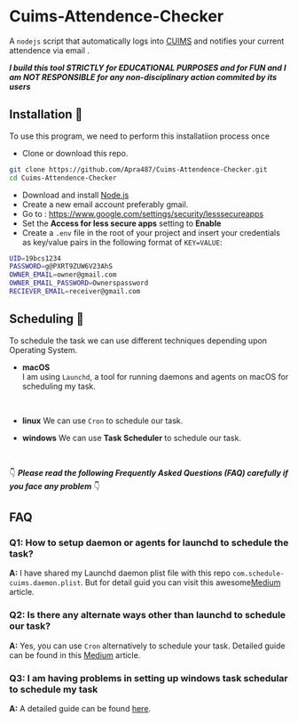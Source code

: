 # Cuims-Attendence-Checker
A ```nodejs``` script that automatically logs into [CUIMS](https://uims.cuchd.in/uims/) and notifies your current attendence via email .

_**I build this tool STRICTLY for EDUCATIONAL PURPOSES and for FUN and I am NOT RESPONSIBLE for any non-disciplinary action commited by its users**_

## Installation 🚀

To use this program, we need to perform this installatiion process once

-   Clone or download this repo.

```bash
git clone https://github.com/Apra487/Cuims-Attendence-Checker.git
cd Cuims-Attendence-Checker
```
-   Download and install [Node.js](https://nodejs.org/en/)
-   Create a new email account preferably gmail.
-   Go to : https://www.google.com/settings/security/lesssecureapps
-   Set the **Access for less secure apps** setting to **Enable**
-   Create a `.env` file in the root of your project and insert your credentials as key/value pairs in the following format of `KEY=VALUE`:

```sh
UID=19bcs1234
PASSWORD=g@PXRT9ZUW6V23AhS
OWNER_EMAIL=owner@gmail.com
OWNER_EMAIL_PASSWORD=Ownerspassword
RECIEVER_EMAIL=receiver@gmail.com
```
## Scheduling 🚀

To schedule the task we can use different techniques depending upon Operating System.<br>

* **macOS** <br>
 I am using ```Launchd```, a tool for running daemons and agents on macOS for scheduling my task.
 <br>
 
* **linux**
We can use ```Cron``` to schedule our task.

* **windows**
We can use **Task Scheduler** to schedule our task.

<br>

👇 **_Please read the following Frequently Asked Questions (FAQ) carefully if you face any problem_** 👇
## FAQ

### Q1: How to setup daemon or agents for launchd to schedule the task?
**A:** I have shared my Launchd daemon plist file with this repo ```com.schedule-cuims.daemon.plist```. But for detail guid you can visit this awesome[Medium](https://medium.com/better-programming/schedule-node-js-scripts-on-your-mac-with-launchd-a7fca82fbf02) article.

### Q2: Is there any alternate ways other than launchd to schedule our task?
**A:** Yes, you can use ```Cron``` alternatively to schedule your task. Detailed guide can be found in this [Medium](https://medium.com/@gattermeier/cronjobs-for-your-node-js-apps-on-macos-20d129b42c0e) article.

### Q3: I am having problems in setting up windows task schedular to schedule my task
**A:** A detailed guide can be found [here](https://joshuatz.com/posts/2020/using-windows-task-scheduler-to-automate-nodejs-scripts/).












